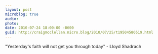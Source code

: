 ```yaml
---
layout: post
microblog: true
audio: 
photo: 
date: 2010-07-24 18:00:00 -0600
guid: http://craigmcclellan.micro.blog/2010/07/25/t19504580519.html
---
```

"Yesterday's faith will not get you through today" - Lloyd Shadrach
